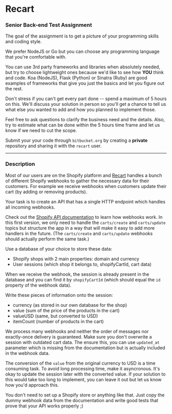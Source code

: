 # Recart 

### Senior Back-end Test Assignment

The goal of the assignment is to get a picture of your programming skills and coding style.

We prefer NodeJS or Go but you can choose any programming language that you're comfortable with.

You can use 3rd party frameworks and libraries when absolutely needed, but try to choose lightweight ones because we'd like to see how **YOU** think and code. Koa (NodeJS), Flask (Python) or Sinatra (Ruby) are good examples of frameworks that give you just the basics and let you figure out the rest.

Don't stress if you can't get every part done -- spend a maximum of 5 hours on this. We'll discuss your solution in person so you'll get a chance to tell us what else you wanted to add and how you planned to implement those.

Feel free to ask questions to clarify the business need and the details. Also, try to estimate what can be done within the 5 hours time frame and let us know if we need to cut the scope.

Submit your your code through `bitbucket.org` by creating a **private** repository and sharing it with the `recart` user.

---

### Description


Most of our users are on the Shopify platform and [Recart](https://apps.shopify.com/recart) handles a bunch of different Shopify webhooks to gather the necessary data for their customers. For example we receive webhooks when customers update their cart (by adding or removing products).

Your task is to create an API that has a single HTTP endpoint which handles all incoming webhooks.

Check out the [Shopify API documentation](https://help.shopify.com/api/reference/webhook) to learn how webhooks work. In this first version, we only need to handle the `carts/create` and `carts/update` topics but structure the app in a way that will make it easy to add more handlers in the future. (The `carts/create` and `carts/update` webhooks should actually perform the same task.)

Use a database of your choice to store these data:
- Shopify shops with 2 main properties: domain and currency
- User sessions (which shop it belongs to, shopifyCartId, cart data)

When we receive the webhook, the session is already present in the database and you can find it by `shopifyCartId` (which should equal the `id` property of the webhook data).

Write these pieces of information onto the session:
- currency (as stored in our own database for the shop)
- value (sum of the price of the products in the cart)
- valueUSD (same, but converted to USD)
- itemCount (number of products in the cart)

We process many webhooks and neither the order of messages nor exactly-once delivery is guaranteed. Make sure you don't overwrite a session with outdated cart data. The ensure this, you can use `updated_at` parameter which is missing from the documentation but is actually included in the webhook data.

The conversion of the `value` from the original currency to USD is a time consuming task. To avoid long processing time, make it asyncronous. It's okay to update the session later with the converted value. If your solution to this would take too long to implement, you can leave it out but let us know how you'd approach this.

You don't need to set up a Shopify store or anything like that. Just copy the dummy webhook data from the documentation and write good tests that prove that your API works properly ;)

